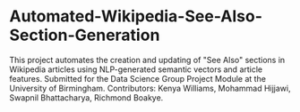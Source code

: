 # Automated-Wikipedia-See-Also-Section-Generation
This project automates the creation and updating of "See Also" sections in Wikipedia articles using NLP-generated semantic vectors and article features. Submitted for the Data Science Group Project Module at the University of Birmingham. Contributors: Kenya Williams, Mohammad Hijjawi, Swapnil Bhattacharya, Richmond Boakye. 
